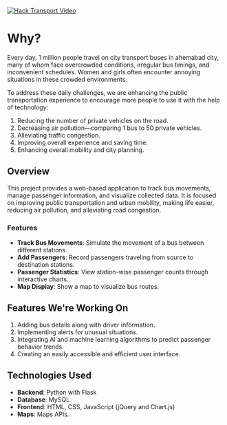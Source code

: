 [![Hack Transport Video](https://img.youtube.com/vi/LaPmCP6y410/maxresdefault.jpg)](https://www.youtube.com/watch?v=LaPmCP6y410)

# Why?

Every day, 1 million people travel on city transport buses in ahemabad city, many of whom face overcrowded conditions, irregular bus timings, and inconvenient schedules. Women and girls often encounter annoying situations in these crowded environments.

To address these daily challenges, we are enhancing the public transportation experience to encourage more people to use it with the help of technology:

1. Reducing the number of private vehicles on the road.
2. Decreasing air pollution—comparing 1 bus to 50 private vehicles.
3. Alleviating traffic congestion.
4. Improving overall experience and saving time.
5. Enhancing overall mobility and city planning.

## Overview

This project provides a web-based application to track bus movements, manage passenger information, and visualize collected data. It is focused on improving public transportation and urban mobility, making life easier, reducing air pollution, and alleviating road congestion.

### Features

- **Track Bus Movements**: Simulate the movement of a bus between different stations.
- **Add Passengers**: Record passengers traveling from source to destination stations.
- **Passenger Statistics**: View station-wise passenger counts through interactive charts.
- **Map Display**: Show a map to visualize bus routes.

## Features We're Working On

1. Adding bus details along with driver information.
2. Implementing alerts for unusual situations.
3. Integrating AI and machine learning algorithms to predict passenger behavior trends.
4. Creating an easily accessible and efficient user interface.

## Technologies Used

- **Backend**: Python with Flask
- **Database**: MySQL
- **Frontend**: HTML, CSS, JavaScript (jQuery and Chart.js)
- **Maps**: Maps APIs.
